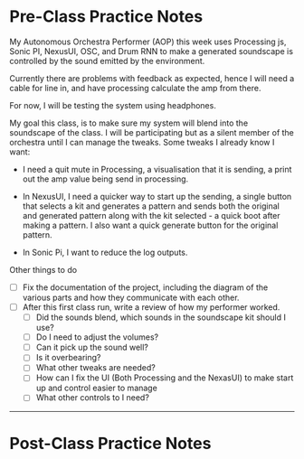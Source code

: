 # Pre-Class Practice Notes

My Autonomous Orchestra Performer (AOP) this week uses Processing js, Sonic PI, NexusUI, OSC, and Drum RNN to make a generated soundscape is controlled by the sound emitted by the environment.

Currently there are problems with feedback as expected, hence I will need a cable for line in, and have processing calculate the amp from there.

For now, I will be testing the system using headphones. 

My goal this class, is to make sure my system will blend into the soundscape of the class. I will be participating but as a silent member of the orchestra until I can manage the tweaks. Some tweaks I already know I want:

 - I need a quit mute in Processing, a visualisation that it is sending, a print out the amp value being send in processing.
 
 - In NexusUI, I need a quicker way to start up the sending, a single button that selects a kit and generates a pattern and sends both the original and generated pattern along with the kit selected - a quick boot after making a pattern. I also want a quick generate button for the original pattern.
 
- In Sonic Pi, I want to reduce the log outputs.

Other things to do
- [ ] Fix the documentation of the project, including the diagram of the various parts and how they communicate with each other.
- [ ] After this first class run, write a review of how my performer worked.
	- [ ] Did the sounds blend, which sounds in the soundscape kit should I use?
	- [ ] Do I need to adjust the volumes?
	- [ ] Can it pick up the sound well?
	- [ ] Is it overbearing?
	- [ ] What other tweaks are needed?
	- [ ] How can I fix the UI (Both Processing and the NexasUI) to make start up and control easier to manage
	- [ ] What other controls to I need? 

---

# Post-Class Practice Notes